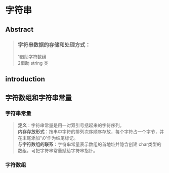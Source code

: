 # 字符串  
## Abstract  
>### 字符串数据的存储和处理方式：  
>1借助字符数组  
>2借助 string 类  

## introduction   
## 字符数组和字符串常量  
### 字符串常量  
  >**定义**：字符串常量是用一对双引号括起来的字符序列。    
  >**内存存放形式**：按串中字符的排列次序顺序存放，每个字符占一个字节，并在末尾添加'\0'作为结尾标记。  
  >**与字符数组的联系**：字符串常量表示数组的首地址并隐含创建 char类型的数组，可把字符串常量赋给字符串指针。  

### 字符数组

